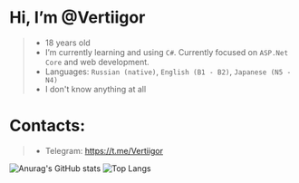 #  Hi, I’m @Vertiigor
> - 18 years old
> - I’m currently learning and using `C#`. Currently focused on `ASP.Net Core` and web development.
> - Languages: `Russian (native)`, `English (B1 - B2)`, `Japanese (N5 - N4)`
> - I don't know anything at all

#  Contacts:
> - Telegram: https://t.me/Vertiigor

![Anurag's GitHub stats](https://github-readme-stats.vercel.app/api?username=Vertiigor&show_icons=true&theme=radical)
![Top Langs](https://github-readme-stats.vercel.app/api/top-langs/?username=Vertiigor&layout=compact&theme=radical)


<!---
Vertiigor/Vertiigor is a ✨ special ✨ repository because its `README.md` (this file) appears on your GitHub profile.
You can click the Preview link to take a look at your changes.
--->
